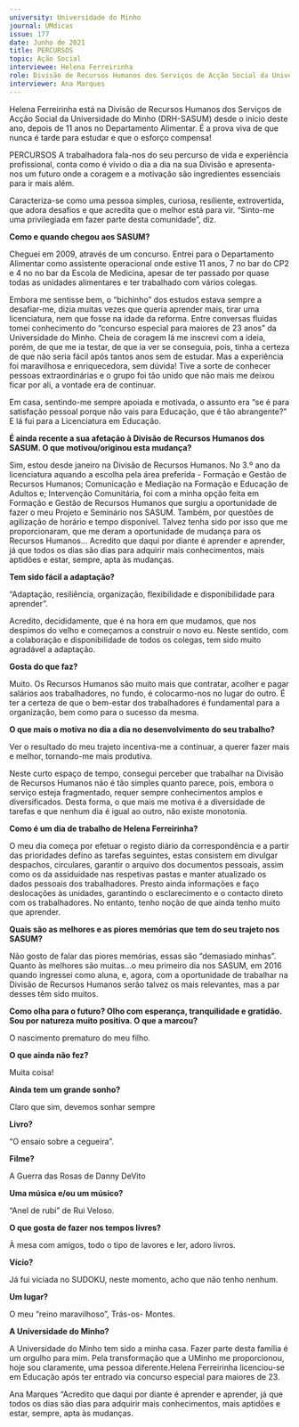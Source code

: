 ```yaml
---
university: Universidade do Minho
journal: UMdicas 
issue: 177
date: Junho de 2021
title: PERCURSOS
topic: Ação Social
interviewee: Helena Ferreirinha
role: Divisão de Recursos Humanos dos Serviços de Acção Social da Universidade do Minho (DRH-SASUM)
interviewer: Ana Marques
---
```



Helena Ferreirinha está na Divisão de Recursos Humanos dos Serviços de Acção Social da Universidade do Minho (DRH-SASUM) desde o início deste ano, depois de 11 anos no Departamento Alimentar. É a prova viva de que nunca é tarde para estudar e que o esforço compensa!

PERCURSOS A trabalhadora fala-nos do seu percurso de vida e experiência profissional, conta como é vivido o dia a dia na sua Divisão e apresenta- nos um futuro onde a coragem e a motivação são ingredientes essenciais para ir mais além.

Caracteriza-se como uma pessoa simples, curiosa, resiliente, extrovertida, que adora desafios e que acredita que o melhor está para vir. “Sinto-me uma privilegiada em fazer parte desta comunidade”, diz.

**Como e quando chegou aos SASUM?**

Cheguei em 2009, através de um concurso. Entrei para o Departamento Alimentar como assistente operacional onde estive 11 anos, 7 no bar do CP2 e 4 no no bar da Escola de Medicina, apesar de ter passado por quase todas as unidades alimentares e ter trabalhado com vários colegas.

Embora me sentisse bem, o “bichinho” dos estudos estava sempre a desafiar-me, dizia muitas vezes que queria aprender mais, tirar uma licenciatura, nem que fosse na idade da reforma. Entre conversas fluidas tomei conhecimento do “concurso especial para maiores de 23 anos” da Universidade do Minho. Cheia de coragem lá me inscrevi com a ideia, porém, de que me ia testar, de que ia ver se conseguia, pois, tinha a certeza de que não seria fácil após tantos anos sem de estudar. Mas a experiência foi maravilhosa e enriquecedora, sem dúvida! Tive a sorte de conhecer pessoas extraordinárias e o grupo foi tão unido que não mais me deixou ficar por ali, a vontade era de continuar.

Em casa, sentindo-me sempre apoiada e motivada, o assunto era “se é para satisfação pessoal porque não vais para Educação, que é tão abrangente?” E lá fui para a Licenciatura em Educação.

**É ainda recente a sua afetação à Divisão de Recursos Humanos dos SASUM. O que motivou/originou esta mudança?**

Sim, estou desde janeiro na Divisão de Recursos Humanos. No 3.º ano da licenciatura aquando a escolha pela área preferida - Formação e Gestão de Recursos Humanos; Comunicação e Mediação na Formação e Educação de Adultos e; Intervenção Comunitária, foi com a minha opção feita em Formação e Gestão de Recursos Humanos que surgiu a oportunidade de fazer o meu Projeto e Seminário nos SASUM. Também, por questões de agilização de horário e tempo disponível. Talvez tenha sido por isso que me proporcionaram, que me deram a oportunidade de mudança para os Recursos Humanos… Acredito que daqui por diante é aprender e aprender, já que todos os dias são dias para adquirir mais conhecimentos, mais aptidões e estar, sempre, apta às mudanças.

**Tem sido fácil a adaptação?**

“Adaptação, resiliência, organização, flexibilidade e disponibilidade para aprender”.

Acredito, decididamente, que é na hora em que mudamos, que nos despimos do velho e começamos a construir o novo eu. Neste sentido, com a colaboração e disponibilidade de todos os colegas, tem sido muito agradável a adaptação.

**Gosta do que faz?**

Muito. Os Recursos Humanos são muito mais que contratar, acolher e pagar salários aos trabalhadores, no fundo, é colocarmo-nos no lugar do outro. É ter a certeza de que o bem-estar dos trabalhadores é fundamental para a organização, bem como para o sucesso da mesma.

**O que mais o motiva no dia a dia no desenvolvimento do seu trabalho?**

Ver o resultado do meu trajeto incentiva-me a continuar, a querer fazer mais e melhor, tornando-me mais produtiva.

Neste curto espaço de tempo, consegui perceber que trabalhar na Divisão de Recursos Humanos não é tão simples quanto parece, pois, embora o serviço esteja fragmentado, requer sempre conhecimentos amplos e diversificados. Desta forma, o que mais me motiva é a diversidade de tarefas e que nenhum dia é igual ao outro, não existe monotonia.

**Como é um dia de trabalho de Helena Ferreirinha?**

O meu dia começa por efetuar o registo diário da correspondência e a partir das prioridades defino as tarefas seguintes, estas consistem em divulgar despachos, circulares, garantir o arquivo dos documentos pessoais, assim como os da assiduidade nas respetivas pastas e manter atualizado os dados pessoais dos trabalhadores. Presto ainda informações e faço deslocações às unidades, garantindo o esclarecimento e o contacto direto com os trabalhadores. No entanto, tenho noção de que ainda tenho muito que aprender.

**Quais são as melhores e as piores memórias que tem do seu trajeto nos SASUM?**

Não gosto de falar das piores memórias, essas são “demasiado minhas”. Quanto às melhores são muitas…o meu primeiro dia nos SASUM, em 2016 quando ingressei como aluna, e, agora, com a oportunidade de trabalhar na Divisão de Recursos Humanos serão talvez os mais relevantes, mas a par desses têm sido muitos.

**Como olha para o futuro? Olho com esperança, tranquilidade e gratidão. Sou por natureza muito positiva. O que a marcou?**

O nascimento prematuro do meu filho.

**O que ainda não fez?**

Muita coisa!

**Ainda tem um grande sonho?**

Claro que sim, devemos sonhar sempre

**Livro?**

“O ensaio sobre a cegueira”.

**Filme?**

A Guerra das Rosas de Danny DeVito

**Uma música e/ou um músico?**

“Anel de rubi” de Rui Veloso.

**O que gosta de fazer nos tempos livres?**

À mesa com amigos, todo o tipo de lavores e ler, adoro livros.

**Vício?**

Já fui viciada no SUDOKU, neste momento, acho que não tenho nenhum.

**Um lugar?**

O meu “reino maravilhoso”, Trás-os- Montes. 

**A Universidade do Minho?**

A Universidade do Minho tem sido a minha casa. Fazer parte desta família é um orgulho para mim. Pela transformação que a UMinho me proporcionou, hoje sou claramente, uma pessoa diferente.Helena Ferreirinha licenciou-se em Educação após ter entrado via concurso especial para maiores de 23.

Ana Marques “Acredito que daqui por diante é aprender e aprender, já que todos os dias são dias para adquirir mais conhecimentos, mais aptidões e estar, sempre, apta às mudanças.

